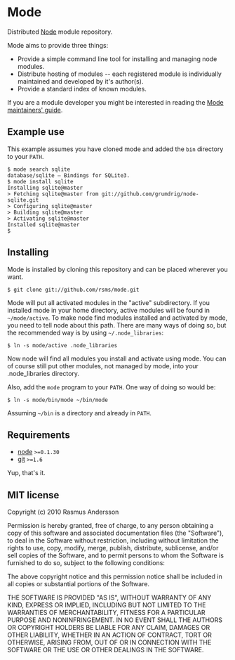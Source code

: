 # Mode

Distributed [Node](http://nodejs.org/) module repository.

Mode aims to provide three things:

- Provide a simple command line tool for installing and managing node modules.
- Distribute hosting of modules -- each registered module is individually maintained and developed by it's author(s).
- Provide a standard index of known modules.

If you are a module developer you might be interested in reading the [Mode maintainers' guide](http://github.com/rsms/mode/blob/master/doc/maintainers-guide.md).


## Example use

This example assumes you have cloned mode and added the `bin` directory to your `PATH`.

    $ mode search sqlite
    database/sqlite — Bindings for SQLite3.
    $ mode install sqlite
    Installing sqlite@master
    > Fetching sqlite@master from git://github.com/grumdrig/node-sqlite.git
    > Configuring sqlite@master
    > Building sqlite@master
    > Activating sqlite@master
    Installed sqlite@master
    $

## Installing

Mode is installed by cloning this repository and can be placed wherever you want.

    $ git clone git://github.com/rsms/mode.git

Mode will put all activated modules in the "active" subdirectory. If you installed mode in your home directory, active modules will be found in `~/mode/active`. To make node find modules installed and activated by mode, you need to tell node about this path. There are many ways of doing so, but the recommended way is by using `~/.node_libraries`:

    $ ln -s mode/active .node_libraries

Now node will find all modules you install and activate using mode. You can of course still put other modules, not managed by mode, into your .node_libraries directory.

Also, add the `mode` program to your `PATH`. One way of doing so would be:

    $ ln -s mode/bin/mode ~/bin/mode

Assuming `~/bin` is a directory and already in `PATH`.


## Requirements

- [node](http://nodejs.org/) `>=0.1.30`
- [git](http://git-scm.com/) `>=1.6`

Yup, that's it.

## MIT license

Copyright (c) 2010 Rasmus Andersson

Permission is hereby granted, free of charge, to any person obtaining a copy
of this software and associated documentation files (the "Software"), to deal
in the Software without restriction, including without limitation the rights
to use, copy, modify, merge, publish, distribute, sublicense, and/or sell
copies of the Software, and to permit persons to whom the Software is
furnished to do so, subject to the following conditions:

The above copyright notice and this permission notice shall be included in
all copies or substantial portions of the Software.

THE SOFTWARE IS PROVIDED "AS IS", WITHOUT WARRANTY OF ANY KIND, EXPRESS OR
IMPLIED, INCLUDING BUT NOT LIMITED TO THE WARRANTIES OF MERCHANTABILITY,
FITNESS FOR A PARTICULAR PURPOSE AND NONINFRINGEMENT. IN NO EVENT SHALL THE
AUTHORS OR COPYRIGHT HOLDERS BE LIABLE FOR ANY CLAIM, DAMAGES OR OTHER
LIABILITY, WHETHER IN AN ACTION OF CONTRACT, TORT OR OTHERWISE, ARISING FROM,
OUT OF OR IN CONNECTION WITH THE SOFTWARE OR THE USE OR OTHER DEALINGS IN
THE SOFTWARE.
